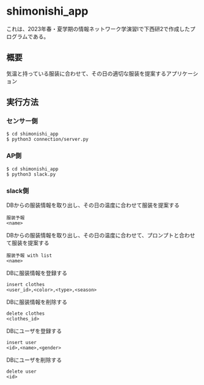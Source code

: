 # shimonishi_app
これは、2023年春・夏学期の情報ネットワーク学演習Iで下西研2で作成したプログラムである。

## 概要
気温と持っている服装に合わせて、その日の適切な服装を提案するアプリケーション

## 実行方法
### センサー側
```
$ cd shimonishi_app
$ python3 connection/server.py
```
### AP側
```
$ cd shimonishi_app
$ python3 slack.py
```
### slack側
DBから<name>の服装情報を取り出し、その日の温度に合わせて服装を提案する
```
服装予報
<name>
```
DBから<name>の服装情報を取り出し、その日の温度に合わせて、プロンプトと合わせて服装を提案する
```
服装予報 with list
<name>
```
DBに服装情報を登録する
```
insert clothes
<user_id>,<color>,<type>,<season>
```
DBに服装情報を削除する
```
delete clothes
<clothes_id>
```
DBにユーザを登録する
```
insert user
<id>,<name>,<gender>
```
DBにユーザを削除する
```
delete user
<id>
```